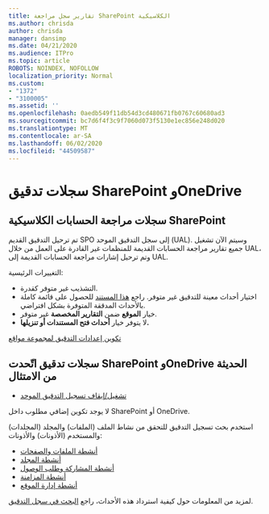 ```yaml
---
title: تقارير سجل مراجعة SharePoint الكلاسيكية
ms.author: chrisda
author: chrisda
manager: dansimp
ms.date: 04/21/2020
ms.audience: ITPro
ms.topic: article
ROBOTS: NOINDEX, NOFOLLOW
localization_priority: Normal
ms.custom:
- "1372"
- "3100005"
ms.assetid: ''
ms.openlocfilehash: 0aedb549f11db54d3cd480671fb0767c60680ad3
ms.sourcegitcommit: bc7d6f4f3c9f7060d073f5130e1ec856e248d020
ms.translationtype: MT
ms.contentlocale: ar-SA
ms.lasthandoff: 06/02/2020
ms.locfileid: "44509587"
---
```

# <a name="sharepoint-and-onedrive-audit-logs"></a>سجلات تدقيق SharePoint وOneDrive

## <a name="sharepoint-classic-audit-logs"></a>سجلات مراجعة الحسابات الكلاسيكية SharePoint

تم ترحيل التدقيق القديم SPO إلى سجل التدقيق الموحد (UAL). وسيتم الآن تشغيل جميع تقارير مراجعة الحسابات القديمة للمنظمات غير القادرة على العمل من خلال UAL، وتم ترحيل إشارات مراجعة الحسابات القديمة إلى UAL.

التغييرات الرئيسية:

* التشذيب غير متوفر كقدرة.
* اختيار أحداث معينة للتدقيق غير متوفر. راجع [هذا المستند](https://docs.microsoft.com/microsoft-365/compliance/search-the-audit-log-in-security-and-compliance) للحصول على قائمة كاملة بالأحداث المدققة المتوفرة بشكل افتراضي.
* خيار **الموقع** ضمن **التقارير المخصصة** غير متوفر.
* لا يتوفر خيار **أحداث فتح المستندات أو تنزيلها.**

[تكوين إعدادات التدقيق لمجموعة مواقع](https://support.office.com/article/Configure-audit-settings-for-a-site-collection-A9920C97-38C0-44F2-8BCB-4CF1E2AE22D2)

## <a name="sharepoint-and-onedrive-modern-unified-audit-logs-from-compliance"></a>سجلات تدقيق اتّحدت SharePoint وOneDrive الحديثة من الامتثال

* [تشغيل/إيقاف تسجيل التدقيق الموحد](https://docs.microsoft.com/microsoft-365/compliance/turn-audit-log-search-on-or-off) 

لا يوجد تكوين إضافي مطلوب داخل SharePoint أو OneDrive.

استخدم بحث تسجيل التدقيق للتحقق من نشاط الملف (الملفات) والمجلد (المجلدات) والمستخدم (الأذونات) والأذونات:

* [أنشطة الملفات والصفحات](https://docs.microsoft.com/microsoft-365/compliance/search-the-audit-log-in-security-and-compliance)
* [أنشطة المجلد](https://docs.microsoft.com/microsoft-365/compliance/search-the-audit-log-in-security-and-compliance#folder-activities)
* [أنشطة المشاركة وطلب الوصول](https://docs.microsoft.com/microsoft-365/compliance/search-the-audit-log-in-security-and-compliance#sharing-and-access-request-activities)
* [أنشطة المزامنة](https://docs.microsoft.com/microsoft-365/compliance/search-the-audit-log-in-security-and-compliance#synchronization-activities)
* [أنشطة إدارة الموقع](https://docs.microsoft.com/microsoft-365/compliance/search-the-audit-log-in-security-and-compliance#site-administration-activities)

لمزيد من المعلومات حول كيفية استرداد هذه الأحداث، راجع [البحث في سجل التدقيق](https://docs.microsoft.com/microsoft-365/compliance/search-the-audit-log-in-security-and-compliance#search-the-audit-log).
